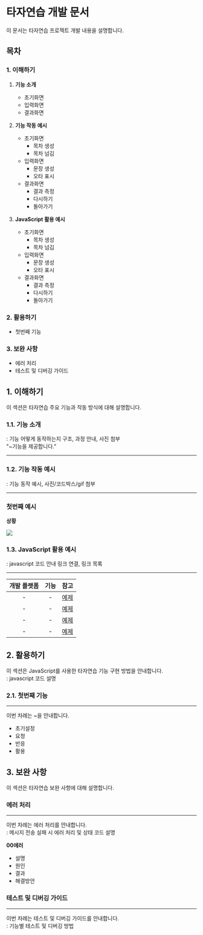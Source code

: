 # 타자연습 개발 문서
이 문서는 타자연습 프로젝트 개발 내용을 설명합니다. 
## 목차
### 1. 이해하기
  1. **기능 소개**  
     - 초기화면
     - 입력화면
     - 결과화면
  2. **기능 작동 예시**  
      - 초기화면
        - 목차 생성
        - 목차 넘김
      - 입력화면
        - 문장 생성
        - 오타 표시
      - 결과화면
        - 결과 측정
        - 다시하기
        - 돌아가기

  3. **JavaScript 활용 예시**  
      - 초기화면
        - 목차 생성
        - 목차 넘김
      - 입력화면
        - 문장 생성
        - 오타 표시
      - 결과화면
        - 결과 측정
        - 다시하기
        - 돌아가기

### 2. 활용하기   
   - 첫번째 기능 

### 3. 보완 사항
   - 에러 처리
   - 테스트 및 디버깅 가이드

## 1. 이해하기
이 섹션은 타자연습 주요 기능과 작동 방식에 대해 설명합니다.   
### 1.1. 기능 소개
: 기능 어떻게 동작하는지 구조, 과정 안내, 사진 첨부     
"~기능을 제공합니다."

---
### 1.2. 기능 작동 예시
: 기능 동작 예시, 사진/코드박스/gif 첨부

---
<h3>첫번째 예시</h3>
<p>
  <b>상황</b>
</p>

![](.gif)

### 1.3. JavaScript 활용 예시
: javascript 코드 안내 링크 연결, 링크 목록

---

| 개발 플랫폼  |  기능  |           참고           |
| :---------: | :----: | :----------------------: |
|      -      |   -    |       [ 예제 ](#)        |
|      -      |   -    |       [ 예제 ](#)        |
|      -      |   -    |       [ 예제 ](#)        |
|      -      |   -    |       [ 예제 ](#)        |

## 2. 활용하기  
이 섹션은 JavaScript를 사용한 타자연습 기능 구현 방법을 안내합니다.   
: javascript 코드 설명 
### 2.1. 첫번째 기능
---
이번 차례는 ~을 안내합니다.
- 초기설정
- 요청
- 반응
- 활용

## 3. 보완 사항 
이 섹션은 타자연습 보완 사항에 대해 설명합니다.   
### 에러 처리
---
이번 차례는 에러 처리를 안내합니다.   
: 메시지 전송 실패 시 에러 처리 및 상태 코드 설명

**00에러**    
- 설명
- 원인
- 결과
- 해결방안

### 테스트 및 디버깅 가이드
---
이번 차례는 테스트 및 디버깅 가이드를 안내합니다.   
: 기능별 테스트 및 디버깅 방법